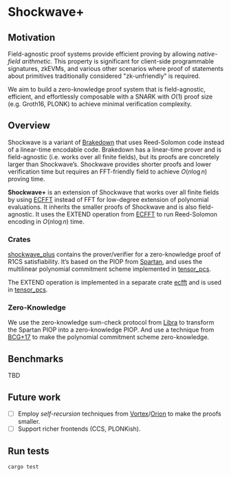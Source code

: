 # Shockwave+

## Motivation

Field-agnostic proof systems provide efficient proving by allowing *native-field arithmetic.* This property is significant for client-side programmable signatures, zkEVMs, and various other scenarios where proof of statements about primitives traditionally considered "zk-unfriendly" is required.

We aim to build a zero-knowledge proof system that is field-agnostic, efficient, and effortlessly composable with a SNARK with $O (1)$ proof size (e.g. Groth16, PLONK) to achieve minimal verification complexity.

## Overview

Shockwave is a variant of [Brakedown](https://eprint.iacr.org/2021/1043) that uses Reed-Solomon code instead of a linear-time encodable code. Brakedown has a linear-time prover and is field-agnostic (i.e. works over all finite fields), but its proofs are concretely larger than Shockwave’s. Shockwave provides shorter proofs and lower verification time but requires an FFT-friendly field to achieve $O (n\log{n})$ proving time. 

**Shockwave+** is an extension of Shockwave that works over all finite fields by using [ECFFT](https://arxiv.org/pdf/2107.08473.pdf) instead of FFT for low-degree extension of polynomial evaluations. It inherits the smaller proofs of Shockwave and is also field-agnostic. It uses the EXTEND operation from [ECFFT](https://arxiv.org/pdf/2107.08473.pdf) to run Reed-Solomon encoding in $O (n\log{n})$ time.

### Crates

[shockwave_plus](/shockwave_plus/) contains the prover/verifier for a zero-knowledge proof of R1CS satisfiability. It’s based on the PIOP from [Spartan](https://eprint.iacr.org/2019/550.pdf), and uses the multilinear polynomial commitment scheme implemented in [tensor_pcs](/tensor_pcs/).

The EXTEND operation is implemented in a separate crate [ecfft](https://github.com/DanTehrani/ecfft) and is used in [tensor_pcs](/tensor_pcs/).

### Zero-Knowledge

We use the zero-knowledge sum-check protocol from [Libra](https://eprint.iacr.org/2019/317.pdf) to transform the Spartan PIOP into a zero-knowledge PIOP. And use a technique from [BCG+17](https://eprint.iacr.org/2017/872.pdf) to make the polynomial commitment scheme zero-knowledge.


## Benchmarks

TBD

## Future work
- [ ]  Employ *self-recursion* techniques from [Vortex](https://eprint.iacr.org/2022/1633.pdf)/[Orion](https://eprint.iacr.org/2022/1010.pdf) to make the proofs smaller.
- [ ]  Support richer frontends (CCS, PLONKish).

## Run tests
```bash
cargo test
```
